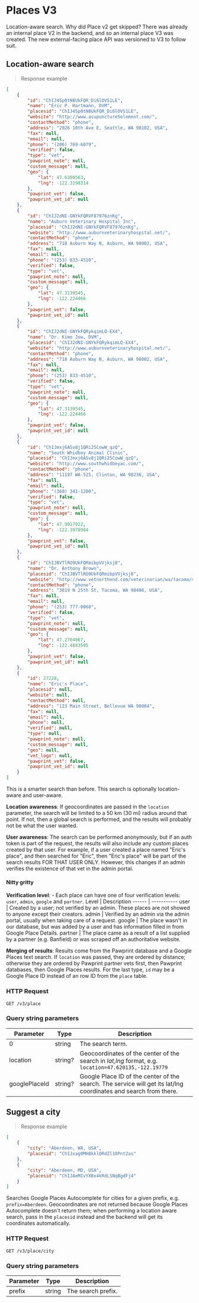 # Places V3
Location-aware search. Why did Place v2 get skipped? There was already an internal place V2 in the backend, and so an internal place V3 was created. The new external-facing place API was versioned to V3 to follow suit.

## Location-aware search

> Response example

```json
[
    {
        "id": "ChIJ45p0tN8UkFQR_Di6lOVS1LE",
        "name": "Eric P. Hartmann, DVM",
        "placesid": "ChIJ45p0tN8UkFQR_Di6lOVS1LE",
        "website": "http://www.acupuncture5element.com/",
        "contactMethod": "phone",
        "address": "2026 10th Ave E, Seattle, WA 98102, USA",
        "fax": null,
        "email": null,
        "phone": "(206) 769-6079",
        "verified": false,
        "type": "vet",
        "pawprint_note": null,
        "custom_message": null,
        "geo": {
            "lat": 47.6380563,
            "lng": -122.3198314
        },
        "pawprint_vet": false,
        "pawprint_vet_id": null
    },
    {
        "id": "ChIJ2dNI-GNYkFQRVF87976znKg",
        "name": "Auburn Veterinary Hospital Inc",
        "placesid": "ChIJ2dNI-GNYkFQRVF87976znKg",
        "website": "http://www.auburnveterinaryhospital.net/",
        "contactMethod": "phone",
        "address": "718 Auburn Way N, Auburn, WA 98002, USA",
        "fax": null,
        "email": null,
        "phone": "(253) 833-4510",
        "verified": false,
        "type": "vet",
        "pawprint_note": null,
        "custom_message": null,
        "geo": {
            "lat": 47.3139545,
            "lng": -122.224466
        },
        "pawprint_vet": false,
        "pawprint_vet_id": null
    },
    {
        "id": "ChIJ2dNI-GNYkFQRykqimLQ-EX4",
        "name": "Dr. Kimo Jow, DVM",
        "placesid": "ChIJ2dNI-GNYkFQRykqimLQ-EX4",
        "website": "http://www.auburnveterinaryhospital.net/",
        "contactMethod": "phone",
        "address": "718 Auburn Way N, Auburn, WA 98002, USA",
        "fax": null,
        "email": null,
        "phone": "(253) 833-4510",
        "verified": false,
        "type": "vet",
        "pawprint_note": null,
        "custom_message": null,
        "geo": {
            "lat": 47.3139545,
            "lng": -122.224466
        },
        "pawprint_vet": false,
        "pawprint_vet_id": null
    },
    {
        "id": "ChIJmxj6ASv8j1QRi25CowW_qzQ",
        "name": "South Whidbey Animal Clinic",
        "placesid": "ChIJmxj6ASv8j1QRi25CowW_qzQ",
        "website": "http://www.southwhidbeyac.com/",
        "contactMethod": "phone",
        "address": "11197 WA-525, Clinton, WA 98236, USA",
        "fax": null,
        "email": null,
        "phone": "(360) 341-1200",
        "verified": false,
        "type": "vet",
        "pawprint_note": null,
        "custom_message": null,
        "geo": {
            "lat": 47.9917922,
            "lng": -122.3978984
        },
        "pawprint_vet": false,
        "pawprint_vet_id": null
    },
    {
        "id": "ChIJBVTlRO9UkFQRmibpVVjksj8",
        "name": "Dr. Anthony Brown",
        "placesid": "ChIJBVTlRO9UkFQRmibpVVjksj8",
        "website": "http://www.vetnorthend.com/veterinarian/wa/tacoma/veterinarians",
        "contactMethod": "phone",
        "address": "3819 N 25th St, Tacoma, WA 98406, USA",
        "fax": null,
        "email": null,
        "phone": "(253) 777-0068",
        "verified": false,
        "type": "vet",
        "pawprint_note": null,
        "custom_message": null,
        "geo": {
            "lat": 47.2704067,
            "lng": -122.4883595
        },
        "pawprint_vet": false,
        "pawprint_vet_id": null
    },
    {
        "id": 27228,
        "name": "Eric's Place",
        "placesid": null,
        "website": null,
        "contactMethod": null,
        "address": "123 Main Street, Bellevue WA 98004",
        "fax": null,
        "email": null,
        "phone": null,
        "verified": null,
        "type": null,
        "pawprint_note": null,
        "custom_message": null,
        "geo": null,
        "vet_logo": null,
        "pawprint_vet": false,
        "pawprint_vet_id": null
    }
]
```

This is a smarter search than before. This search is optionally location-aware and user-aware.

**Location awareness**: If geocoordinates are passed in the `location` parameter, the search will be limited to a 50 km (30 mi) radius around that point. If not, then a global search is performed, and the results will probably not be what the user wanted.

**User awareness**: The search can be performed anonymously, but if an auth token is part of the request, the results will also include any custom places created by that user. For example, if a user created a place named "Eric's place", and then searched for "Eric", then "Eric's place" will be part of the search results FOR THAT USER ONLY. However, this changes if an admin verifies the existence of that vet in the admin portal.

#### Nitty gritty
**Verification level**: - Each place can have one of four verification levels: `user`, `admin`, `google` and `partner`. 
Level  | Description
------ | -----------
user | Created by a user; not verified by an admin. These places are not showed to anyone except their creators.
admin | Verified by an admin via the admin portal, usually when taking care of a request.
google | The place wasn't in our database, but was added by a user and has information filled in from Google Place Details.
partner | The place came as a result of a list supplied by a partner (e.g. Banfield) or was scraped off an authoritative website.

**Merging of results**: Results come from the Pawprint database and a Google Places text search. If `location` was passed, they are ordered by distance; otherwise they are ordered by Pawprint partner vets first, then Pawprint databases, then Google Places results. For the last type, `id` may be a Google Place ID instead of an row ID from the `place` table.

### HTTP Request
`GET /v3/place`

### Query string parameters
Parameter | Type | Description
--------- | ---- | -----------
0 | string | The search term.
location | string? | Geocoordinates of the center of the search in _lat,lng_ format, e.g. `location=47.620135,-122.19779`
googlePlaceId | string? | Google Place ID of the center of the search. The service will get its lat/lng coordinates and search from there.

## Suggest a city

> Response example

```json
[
    {
        "city": "Aberdeen, WA, USA",
        "placesid": "ChIJxag0MH8kklQRdZl18Pnt2as"
    },
    {
        "city": "Aberdeen, MD, USA",
        "placesid": "ChIJAeMIvYXBx4kRdLSNqBgdFj4"
    }
]
```

Searches Google Places Autocomplete for cities for a given prefix, e.g. `prefix=Aberdeen`. Geocoordinates are not returned
because Google Places Autocomplete doesn't return them; when performing a location aware search, pass in the `placesid` instead
and the backend will get its coordinates automatically.

### HTTP Request
`GET /v3/place/city`

### Query string parameters
Parameter | Type | Description
--------- | ---- | -----------
prefix | string | The search prefix.
